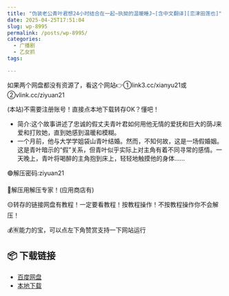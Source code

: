 ```yaml
---
title: "伪装老公青叶君想24小时结合在一起~执拗的温暖睡J~[含中文翻译][恋津田莲也]"
date: 2025-04-25T17:51:04
slug: wp-8995
permalink: /posts/wp-8995/
categories:
  - 广播剧
  - 乙女抓
tags:

---
```


如果两个网盘都没有资源了，看这个网站👉①link3.cc/xianyu21或②vlink.cc/ziyuan21

(本站)不需要注册账号！直接点本地下载转存OK？懂吧！

*   简介:这个故事讲述了忠诚的假丈夫青叶君如何用他无情的爱抚和巨大的荫J来爱和打败她，直到她感到温暖和模糊。
*   一个月前，他与大学学姐袋山青叶结婚。然而，不知何故，这是一场假婚姻。这是青叶暗示的“假”关系，但青叶似乎实际上对主角有着不同寻常的感情。一天晚上，青叶将喝醉的主角抱到床上，轻轻地触摸他的身体……

🟢解压密码:ziyuan21

🔵解压用解压专家！(应用商店有)

🟡转存的链接网盘有教程！一定要看教程！按教程操作！不按教程操作你不会解压！

💰🈶能力的宝，可以点左下角赞赏支持一下网站运行

## 📦 下载链接
- [百度网盘](https://blziyuan21.com/pay-download/8995?key=feb71eb8f4&down_id=0)
- [本地下载](https://blziyuan21.com/pay-download/8995?key=feb71eb8f4&down_id=1)

